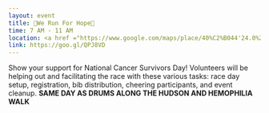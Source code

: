 ```yaml
---
layout: event
title: 🏃We Run For Hope🏃
time: 7 AM - 11 AM
location: <a href ="https://www.google.com/maps/place/40%C2%B044'24.0%22N+73%C2%B050'31.9%22W/@40.740012,-73.8443897,17z/data=!3m1!4b1!4m5!3m4!1s0x0:0x0!8m2!3d40.740012!4d-73.842201">Flushing Meadows Park</a>, Queens
link: https://goo.gl/QPJ8VD
---
```

Show your support for National Cancer Survivors Day! Volunteers will be helping out and facilitating the race with these various tasks: race day setup, registration, bib distribution, cheering participants, and event cleanup. 
**SAME DAY AS DRUMS ALONG THE HUDSON AND HEMOPHILIA WALK**